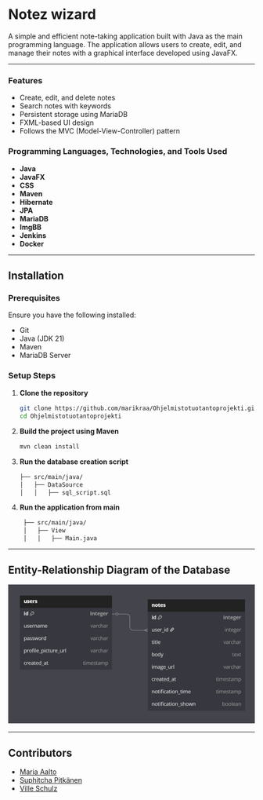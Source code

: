 # Notez wizard

A simple and efficient note-taking application built with Java as the main programming language. The application allows users to create, edit, and manage their notes with a graphical interface developed using JavaFX.

---

### Features
- Create, edit, and delete notes
- Search notes with keywords
- Persistent storage using MariaDB
- FXML-based UI design
- Follows the MVC (Model-View-Controller) pattern

### Programming Languages, Technologies, and Tools Used
- **Java**
- **JavaFX**
- **CSS**
- **Maven**
- **Hibernate**
- **JPA**
- **MariaDB**
- **ImgBB**
- **Jenkins**
- **Docker**

---

## Installation

### Prerequisites
Ensure you have the following installed:
- Git
- Java (JDK 21)
- Maven
- MariaDB Server

### Setup Steps
1. **Clone the repository**
   ```sh
   git clone https://github.com/marikraa/Ohjelmistotuotantoprojekti.git
   cd Ohjelmistotuotantoprojekti
   ```

2. **Build the project using Maven**
   ```sh
   mvn clean install
   ```
   
3. **Run the database creation script**
    ```
    ├── src/main/java/
    │   ├── DataSource
    │   │   ├── sql_script.sql
   ```
   
4. **Run the application from main**
   ```
    ├── src/main/java/
    │   ├── View
    │   │   ├── Main.java
    ```

---

## Entity-Relationship Diagram of the Database

![Database ER diagram](Database_ER.png)

---

## Contributors
- [Maria Aalto](https://github.com/marikraa)
- [Suphitcha Pitkänen](https://github.com/liukkari)
- [Ville Schulz](https://github.com/VilleSchulz)